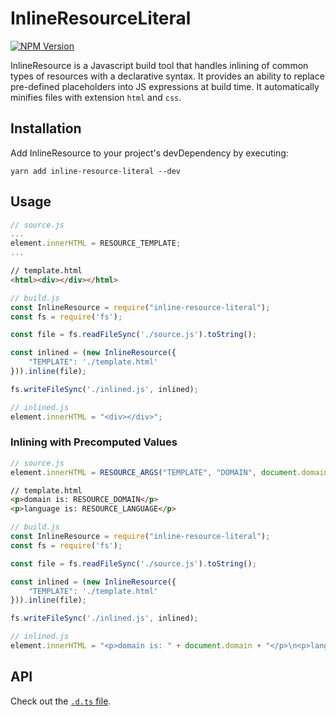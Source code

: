 # InlineResourceLiteral

[![NPM Version](https://img.shields.io/npm/v/inline-resource-literal.svg?style=plastic)](https://npmjs.org/package/inline-resource-literal)

InlineResource is a Javascript build tool that handles inlining of common types of resources with a declarative syntax. It provides an ability to replace pre-defined placeholders into JS expressions at build time. It automatically minifies files with extension `html` and `css`.

## Installation

Add InlineResource to your project's devDependency by executing:
```
yarn add inline-resource-literal --dev
```

## Usage

```js
// source.js
...
element.innerHTML = RESOURCE_TEMPLATE;
...
```
```html
// template.html
<html><div></div></html>
```
```js
// build.js
const InlineResource = require("inline-resource-literal");
const fs = require('fs');

const file = fs.readFileSync('./source.js').toString();

const inlined = (new InlineResource({
    "TEMPLATE": './template.html'
})).inline(file);

fs.writeFileSync('./inlined.js', inlined);
```
```js
// inlined.js
element.innerHTML = "<div></div>";
```

### Inlining with Precomputed Values

```js
// source.js
element.innerHTML = RESOURCE_ARGS("TEMPLATE", "DOMAIN", document.domain, "LANGUAGE", navigator.language);
```
```html
// template.html
<p>domain is: RESOURCE_DOMAIN</p>
<p>language is: RESOURCE_LANGUAGE</p>
```
```js
// build.js
const InlineResource = require("inline-resource-literal");
const fs = require('fs');

const file = fs.readFileSync('./source.js').toString();

const inlined = (new InlineResource({
    "TEMPLATE": './template.html'
})).inline(file);

fs.writeFileSync('./inlined.js', inlined);
```
```js
// inlined.js
element.innerHTML = "<p>domain is: " + document.domain + "</p>\n<p>language is: " + navigator.language + "</p>";
```

## API

Check out the [`.d.ts` file](https://github.com/seanl-adg/InlineResourceLiteral/blob/master/index.d.ts).
